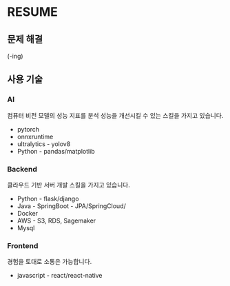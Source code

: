 # RESUME


## 문제 해결
(-ing)

## 사용 기술

### AI
컴퓨터 비전 모델의 성능 지표를 분석 성능을 개선시킬 수 있는 스킬을 가지고 있습니다.
- pytorch
- onnxruntime
- ultralytics - yolov8
- Python - pandas/matplotlib

### Backend
클라우드 기반 서버 개발 스킬을 가지고 있습니다.
- Python - flask/django
- Java - SpringBoot - JPA/SpringCloud/
- Docker
- AWS - S3, RDS, Sagemaker
- Mysql

### Frontend
경험을 토대로 소통은 가능합니다.
- javascript - react/react-native

  
